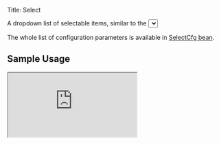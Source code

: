 Title: Select


A dropdown list of selectable items, similar to the <select> html component.

<script src='http://snippets.ariatemplates.com/snippets/%VERSION%/widgets/select/Snippet.tpl' defer></script>

The whole list of configuration parameters is available in [SelectCfg bean](http://ariatemplates.com/api/#aria.widgets.CfgBeans:SelectCfg).

## Sample Usage
<iframe class='samples' src='http://snippets.ariatemplates.com/samples/%VERSION%/widgets/select/' />